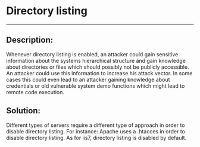 # Directory listing
-------

## Description:

Whenever directory listing is enabled, an attacker could gain sensitive information about
the systems hierarchical structure and gain knowledge about directories or files which should
possibly not be publicly accessible. An attacker could use this information to
increase his attack vector. In some cases this could even lead to an attacker gaining knowledge about
credentials or old vulnerable system demo functions which might lead to remote code execution.

## Solution:

Different types of servers require a different type of approach in order to disable
directory listing. For instance: Apache uses a .htacces in order to disable directory listing.
As for iis7, directory listing is disabled by default.
